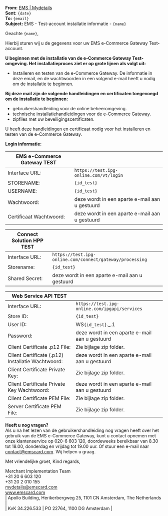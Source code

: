 **From:** [EMS | Mydetails](mailto:mydetails@emscard.com)  
**Sent:** `{date}`  
**To:** `{email}`  
**Subject:** EMS - Test-account installatie informatie - `{name}`  

Geachte `{name}`,

Hierbij sturen wij u de gegevens voor uw EMS e-Commerce Gateway Test-account.
 
**U beginnen met de installatie van de e-Commerce Gateway Test-omgeving. Het installatieproces ziet er op grote lijnen als volgt uit:**  
*	Installeren en testen van de e-Commerce Gateway. De informatie in deze email, en de wachtwoorden in een volgend e-mail heeft u nodig om de installatie te beginnen.

**Bij deze mail zijn de volgende handleidingen en certificaten toegevoegd om de installatie te beginnen:**  
*	gebruikershandleiding voor de online beheeromgeving.
*	technische installatiehandleidingen voor de e-Commerce Gateway.
*	zipfiles met uw beveiligingscertificaten.

U heeft deze handleidingen en certificaat nodig voor het installeren en testen van de e-Commerce Gateway.

**Login informatie:**  

| EMS e-Commerce Gateway TEST |                                                |
| --------------------------- | ---------------------------------------------- |
| Interface URL:              | `https://test.ipg-online.com/vt/login`         |
| STORENAME:                  | `{id_test}`                                    |
| USERNAME:                   | `{id_test}`                                    |
| Wachtwoord:                 | deze wordt in een aparte e-mail aan u gestuurd |
| Certificaat Wachtwoord:     | deze wordt in een aparte e-mail aan u gestuurd |


| Connect Solution HPP TEST |                                                          |
| ------------------------- | -------------------------------------------------------- |
| Interface URL:            | `https://test.ipg-online.com/connect/gateway/processing` |
| Storename:                | `{id_test}`                                              |
| Shared Secret:            | deze wordt in een aparte e-mail aan u gestuurd           |

| Web Service API TEST                              |                                                |
| ------------------------------------------------- | ---------------------------------------------- |
| Interface URL:                                    | `https://test.ipg-online.com/ipgapi/services`  |
| Store ID:                                         | `{id_test}`                                    |
| User ID:                                          | WS`{id_test}`._.1                              |
| Password:                                         | deze wordt in een aparte e-mail aan u gestuurd |
| Client Certificate .p12 File:                     | Zie bijlage zip folder.                        |
| Client Certificate (.p12) Installatie Wachtwoord: | deze wordt in een aparte e-mail aan u gestuurd |
| Client Certificate Private Key:                   | Zie bijlage zip folder.                        |
| Client Certificate Private Key Wachtwoord:        | deze wordt in een aparte e-mail aan u gestuurd |
| Client Certificate PEM File:                      | Zie bijlage zip folder.                        |
| Server Certificate PEM File:                      | Zie bijlage zip folder.                        |

**Heeft u nog vragen?**  
Als u na het lezen van de gebruikershandleiding nog vragen heeft over het gebruik van de EMS e-Commerce Gateway, kunt u contact opnemen met onze klantenservice op 020-6 603 120, doordeweeks bereikbaar van 8.30 tot 18.00, donderdag en vrijdag tot 19.00 uur. Of stuur een e-mail naar contact@emscard.com. Wij helpen u graag.
 
Met vriendelijke groet,
Kind regards,

Merchant Implementation Team  
+31 20 6 603 120  
+31 20 2 010 155  
mydetails@emscard.com  
www.emscard.com  
| Apollo Building, Herikerbergweg 25, 1101 CN Amsterdam, The Netherlands |  
| KvK 34.226.533 | PO 22764, 1100 DG Amsterdam |  
